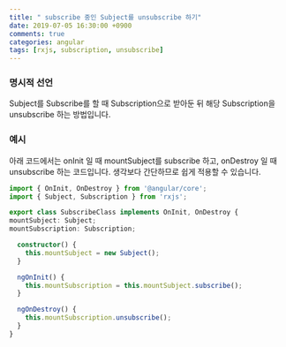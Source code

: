 ```yaml
---
title: " subscribe 중인 Subject를 unsubscribe 하기"
date: 2019-07-05 16:30:00 +0900
comments: true
categories: angular
tags: [rxjs, subscription, unsubscribe]
---
```




### 명시적 선언
Subject를 Subscribe를 할 때 Subscription으로 받아둔 뒤 해당 Subscription을 unsubscribe 하는 방법입니다.


### 예시
아래 코드에서는 onInit 일 때 mountSubject를 subscribe 하고, onDestroy 일 때 unsubscribe 하는 코드입니다. 생각보다 간단하므로 쉽게 적용할 수 있습니다.


```ts
import { OnInit, OnDestroy } from '@angular/core';
import { Subject, Subscription } from 'rxjs';

export class SubscribeClass implements OnInit, OnDestroy {
mountSubject: Subject;
mountSubscription: Subscription;

  constructor() {
    this.mountSubject = new Subject();
  }

  ngOnInit() {
    this.mountSubscription = this.mountSubject.subscribe();
  }

  ngOnDestroy() {
    this.mountSubscription.unsubscribe();
  }  
}

```